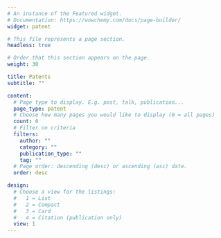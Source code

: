 ```yaml
---
# An instance of the Featured widget.
# Documentation: https://wowchemy.com/docs/page-builder/
widget: patent

# This file represents a page section.
headless: true

# Order that this section appears on the page.
weight: 30

title: Patents
subtitle: ""

content:
  # Page type to display. E.g. post, talk, publication...
  page_type: patent
  # Choose how many pages you would like to display (0 = all pages)
  count: 0
  # Filter on criteria
  filters:
    author: ""
    category: ""
    publication_type: ""
    tag: ""
  # Page order: descending (desc) or ascending (asc) date.
  order: desc

design:
  # Choose a view for the listings:
  #   1 = List
  #   2 = Compact
  #   3 = Card
  #   4 = Citation (publication only)
  view: 1
---
```

